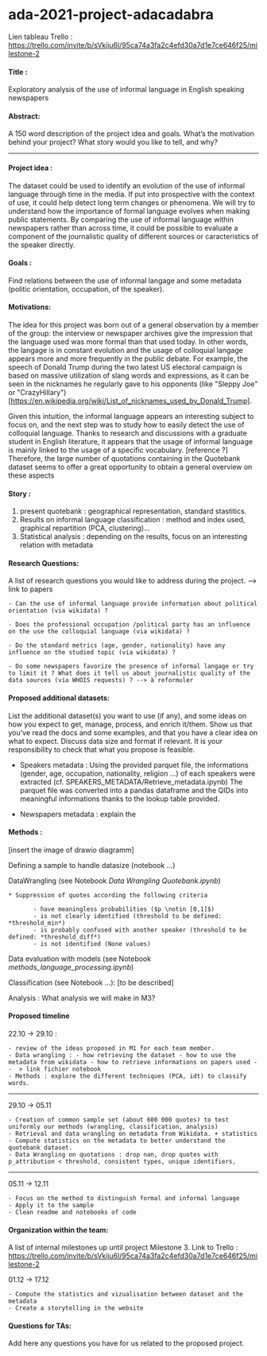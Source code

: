 # ada-2021-project-adacadabra

Lien tableau Trello : https://trello.com/invite/b/sVkiju6l/95ca74a3fa2c4efd30a7d1e7ce646f25/milestone-2



#### Title :
    
Exploratory analysis of the use of informal language in English speaking newspapers
    
#### Abstract:
A 150 word description of the project idea and goals. What’s the motivation behind your project? What story would you like to tell, and why?

<hr> 

#### Project idea : 
The dataset could be used to identify an evolution of the use of informal language through time in the media. If put into prospective with the context of use, it could help detect long term changes or phenomena. We will try to understand how the importance of formal language evolves when making public statements. 
By comparing the use of informal language within newspapers rather than across time, it could be possible to evaluate a component of the journalistic quality of different sources or caracteristics of the speaker directly.

#### Goals :
Find relations between the use of informal langage and some metadata (politic orientation, occupation,  of the speaker).
    
#### Motivations:
The idea for this project was born out of a general observation by a member of the group: the interview or newspaper archives give the impression that the language used was more formal than that used today. In other words, the langage is in constant evolution and the usage of colloquial langage appears more and more frequently in the public debate. For example, the speech of Donald Trump during the two latest US electoral campaign is based on massive utilization of slang words and expressions, as it can be seen in the nicknames he regularly gave to his opponents (like "Sleppy Joe" or "CrazyHillary")
[https://en.wikipedia.org/wiki/List_of_nicknames_used_by_Donald_Trump].

Given this intuition, the informal language appears an interesting subject to focus on, and the next step was to study how to easily detect the use of colloquial language. Thanks to research and discussions with a graduate student in English literature, it appears that the usage of informal language is mainly linked to the usage of a specific vocabulary. [reference ?] Therefore, the large number of quotations containing in the Quotebank dataset seems to offer a great opportunity to obtain a general overview on these aspects
        
#### Story : 
1. present quotebank : geographical representation, standard stastitics.
2. Results on informal language classification : method and index used, graphical repartition (PCA, clustering)...
3. Statistical analysis : depending on the results, focus on an interesting relation with metadata
    
#### Research Questions:
A list of research questions you would like to address during the project. --> link to papers

    - Can the use of informal language provide information about political orientation (via wikidata) ?

    - Does the professional occupation /political party has an influence on the use the colloquial language (via wikidata) ?

    - Do the standard metrics (age, gender, nationality) have any influence on the studied topic (via wikidata) ?

    - Do some newspapers favorize the presence of informal langage or try to limit it ? What does it tell us about journalistic quality of the data sources (via WHOIS requests) ? --> à reformuler
    
#### Proposed additional datasets:
List the additional dataset(s) you want to use (if any), and some ideas on how you expect to get, manage, process, and enrich it/them. Show us that you’ve read the docs and some examples, and that you have a clear idea on what to expect. Discuss data size and format if relevant. It is your responsibility to check that what you propose is feasible.

- Speakers metadata : Using the provided parquet file, the informations (gender, age, occupation, nationality, religion ...) of each speakers were extracted (cf. SPEAKERS_METADATA/Retrieve_metadata.ipynb) The parquet file was converted into a pandas dataframe and the QIDs into meaningful informations thanks to the lookup table provided.

- Newspapers metadata : explain the 
    
#### Methods :

[insert the image of drawio diagramm]

Defining a sample to handle datasize (notebook ...)

DataWrangling (see Notebook *Data Wrangling Quotebank.ipynb*)

    * Suppression of quotes according the following criteria
           
           - have meaningless probabilities ($p \notin [0,1]$)
           - is not clearly identified (threshold to be defined: *threshold_min*)
           - is probably confused with another speaker (threshold to be defined: *threshold_diff*)
           - is not identified (None values)

Data evaluation with models (see Notebook *methods_language_processing.ipynb*)

Classification (see Notebook ...): [to be described]

Analysis : What analysis we will make in M3?
    
#### Proposed timeline 

22.10 -> 29.10 : 

    - review of the ideas proposed in M1 for each team member. 
    - Data wrangling : - how retrieving the dataset - how to use the metadata from wikidata - how to retrieve informations on papers used --  > link fichier notebook
    - Methods : explore the different techniques (PCA, idt) to classify words.

<hr>

29.10 -> 05.11

    - Creation of common sample set (about 600 000 quotes) to test uniformly our methods (wrangling, classification, analysis)
    - Retrieval and data wrangling on metadata from Wikidata. + statistics 
    - Compute statistics on the metadata to better understand the quotebank dataset. 
    - Data Wrangling on quotations : drop nan, drop quotes with p_attribution < threshold, consistent types, unique identifiers, 

<hr>

05.11 -> 12.11 

    - Focus on the method to distinguish formal and informal language
    - Apply it to the sample 
    - Clean readme and notebooks of code

    
#### Organization within the team: 
A list of internal milestones up until project Milestone 3.
Link to Trello : https://trello.com/invite/b/sVkiju6l/95ca74a3fa2c4efd30a7d1e7ce646f25/milestone-2

01.12 -> 17.12

    - Compute the statistics and vizualisation between dataset and the metadata
    - Create a storytelling in the website
    
#### Questions for TAs: 
Add here any questions you have for us related to the proposed project.

